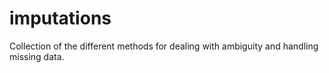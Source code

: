 # imputations
Collection of the different methods for dealing with ambiguity and handling missing data.
